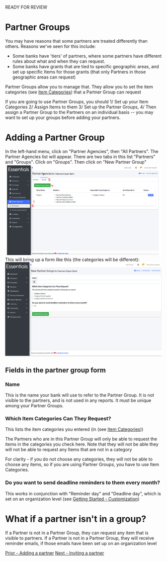 READY FOR REVIEW
# Partner Groups

You may have reasons that some partners are treated differently than others.  Reasons we've seen for this include:
- Some banks have 'tiers' of partners, where some partners have different rules about what and when they can request.  
- Some banks have grants that are tied to specific geographic areas, and set up specific Items for those grants (that only Partners in those geographic areas can request)

Partner Groups allow you to manage that.  They allow you to set the item categories (see [Item Categories](inventory_items.md)) that a Partner Group can request

If you are going to use Partner Groups, you should 
1/  Set up your Item Categories 
2/  Assign Items to them 
3/  Set up the Partner Groups, 
4/  Then assign a Partner Group to the Partners on an individual basis -- you may want to set up your groups before adding your partners.

# Adding a Partner Group
In the left-hand menu, click on "Partner Agencies", then "All Partners".   The Partner Agencies list will appear.  There are two tabs in this list "Partners" and "Groups".  Click on "Groups".
Then click on "New Partner Group"
![Navigation for adding a Partner Group](images/partners/partners_groups_1.png)
This will bring up a form like this (the categories will be different):
![New partner Group Gorm](images/partners/partners_groups_2.png)
## Fields in the partner group form
### Name
This is the name your bank will use to refer to the Partner Group.  It is not visible to the partners, and is not used in any reports.  It must be unique among your Partner Groups.
### Which Item Categories Can They Request?
This lists the item categories you entered (in (see [Item Categories](inventory_items.md)))

The Partners who are in this Partner Group will only be able to request the items in the categories you check here.  Note that they will not be able 
they will not be able to request any Items that are not in a category

For clarity - if you do not choose any categories, they will not be able to choose any items, so if you are using Partner Groups, you have to use Item Categories.

### Do you want to send deadline reminders to them every month?
This works in conjunction with "Reminder day" and "Deadline day", which is set on an organization level (see [Getting Started - Customization](getting_started_customization.md))

# What  if a partner isn't in a group?
If a Partner is not in a Partner Group,  they can request any item that is visible to partners.
If a Partner is not in a Partner Group,  they will receive reminder emails, if those emails have been set up on an organization level

[Prior - Adding a partner](pm_adding_a_partner.md)
[Next - Inviting a partner](pm_inviting_a_partner.md)